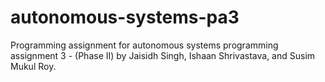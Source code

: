 # autonomous-systems-pa3
Programming assignment for autonomous systems programming assignment 3 - (Phase II) by Jaisidh Singh, Ishaan Shrivastava, and Susim Mukul Roy.
